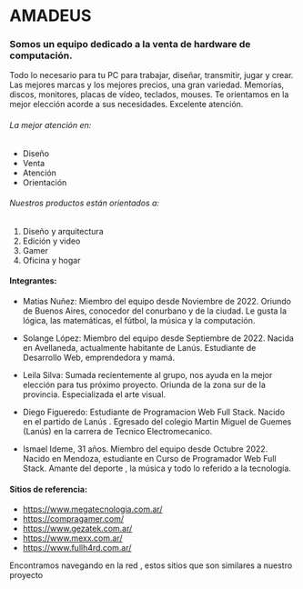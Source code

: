 # AMADEUS

 ### Somos un equipo dedicado a la venta de hardware de computación.
 Todo lo necesario para tu PC para trabajar, diseñar, transmitir, jugar y crear.
Las mejores marcas y los mejores precios, una gran variedad.
Memorias, discos, monitores, placas de vídeo, teclados, mouses.
Te orientamos en la mejor elección acorde a sus necesidades.
Excelente atención.

###### La mejor atención en:
- Diseño
- Venta
- Atención
- Orientación

###### Nuestros productos están orientados a: 
1. Diseño y arquitectura
2. Edición y video
3. Gamer
4. Oficina y hogar

#### Integrantes: 

- Matias Nuñez: Miembro del equipo desde Noviembre de 2022.
Oriundo de Buenos Aires, conocedor del conurbano y de la ciudad.
Le gusta la lógica, las matemáticas, el fútbol, la música y la computación.

- Solange López: Miembro del equipo desde Septiembre de 2022.
Nacida en Avellaneda, actualmente habitante de Lanús.
Estudiante de Desarrollo Web, emprendedora y mamá.

- Leila Silva: Sumada recientemente al grupo, nos ayuda en la mejor elección para tus próximo proyecto. Oriunda de la zona sur de la provincia. Especializada  el arte visual.

- Diego Figueredo: Estudiante de Programacion Web Full Stack. Nacido en el partido de Lanús . Egresado del colegio Martin Miguel de Guemes (Lanús) en la carrera de Tecnico Electromecanico.

- Ismael Ideme, 31 años. Miembro del equipo desde Octubre 2022.
Nacido en Mendoza, estudiante en Curso de Programador Web Full Stack.
Amante del deporte , la música y todo lo referido a la tecnología.

#### Sitios de referencia: 
- https://www.megatecnologia.com.ar/
- https://compragamer.com/
- https://www.gezatek.com.ar/
- https://www.mexx.com.ar/
- https://www.fullh4rd.com.ar/

Encontramos navegando en la red , estos sitios que son similares a nuestro proyecto